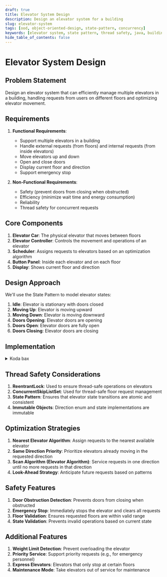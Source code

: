 ```yaml
---
draft: true
title: Elevator System Design
description: Design an elevator system for a building
slug: elevator-system
tags: [ood, object-oriented-design, state-pattern, concurrency]
keywords: [elevator system, state pattern, thread safety, java, building management]
hide_table_of_contents: false
---
```


# Elevator System Design

## Problem Statement

Design an elevator system that can efficiently manage multiple elevators in a building, handling requests from users on different floors and optimizing elevator movement.

## Requirements

1. **Functional Requirements**:
   - Support multiple elevators in a building
   - Handle external requests (from floors) and internal requests (from inside elevators)
   - Move elevators up and down
   - Open and close doors
   - Display current floor and direction
   - Support emergency stop

2. **Non-Functional Requirements**:
   - Safety (prevent doors from closing when obstructed)
   - Efficiency (minimize wait time and energy consumption)
   - Reliability
   - Thread safety for concurrent requests

## Core Components

1. **Elevator Car**: The physical elevator that moves between floors
2. **Elevator Controller**: Controls the movement and operations of an elevator
3. **Scheduler**: Assigns requests to elevators based on an optimization algorithm
4. **Button Panel**: Inside each elevator and on each floor
5. **Display**: Shows current floor and direction

## Design Approach

We'll use the State Pattern to model elevator states:

1. **Idle**: Elevator is stationary with doors closed
2. **Moving Up**: Elevator is moving upward
3. **Moving Down**: Elevator is moving downward
4. **Doors Opening**: Elevator doors are opening
5. **Doors Open**: Elevator doors are fully open
6. **Doors Closing**: Elevator doors are closing

## Implementation


<details>
<summary>Koda bax</summary>

```java
import java.util.*;
import java.util.concurrent.ConcurrentHashMap;
import java.util.concurrent.ConcurrentSkipListSet;
import java.util.concurrent.locks.Lock;
import java.util.concurrent.locks.ReentrantLock;

// Elevator state interface
interface ElevatorState {
    void handleRequest(Elevator elevator, int floor);
    void move(Elevator elevator);
    void stop(Elevator elevator);
    void openDoors(Elevator elevator);
    void closeDoors(Elevator elevator);
}

// Idle state
class IdleState implements ElevatorState {
    @Override
    public void handleRequest(Elevator elevator, int floor) {
        if (floor > elevator.getCurrentFloor()) {
            elevator.setDirection(Direction.UP);
            elevator.setState(new MovingUpState());
        } else if (floor < elevator.getCurrentFloor()) {
            elevator.setDirection(Direction.DOWN);
            elevator.setState(new MovingDownState());
        } else {
            elevator.openDoors();
        }
    }

    @Override
    public void move(Elevator elevator) {
        // Cannot move in idle state
    }

    @Override
    public void stop(Elevator elevator) {
        // Already stopped
    }

    @Override
    public void openDoors(Elevator elevator) {
        elevator.setState(new DoorsOpeningState());
    }

    @Override
    public void closeDoors(Elevator elevator) {
        // Doors already closed
    }
}

// Moving Up state
class MovingUpState implements ElevatorState {
    @Override
    public void handleRequest(Elevator elevator, int floor) {
        if (floor >= elevator.getCurrentFloor()) {
            elevator.addRequest(floor);
        }
    }

    @Override
    public void move(Elevator elevator) {
        elevator.moveUp();
        if (elevator.shouldStopAtCurrentFloor()) {
            elevator.stop();
        }
    }

    @Override
    public void stop(Elevator elevator) {
        elevator.setState(new IdleState());
        elevator.openDoors();
    }

    @Override
    public void openDoors(Elevator elevator) {
        // Cannot open doors while moving
    }

    @Override
    public void closeDoors(Elevator elevator) {
        // Doors already closed
    }
}

// Moving Down state
class MovingDownState implements ElevatorState {
    @Override
    public void handleRequest(Elevator elevator, int floor) {
        if (floor <= elevator.getCurrentFloor()) {
            elevator.addRequest(floor);
        }
    }

    @Override
    public void move(Elevator elevator) {
        elevator.moveDown();
        if (elevator.shouldStopAtCurrentFloor()) {
            elevator.stop();
        }
    }

    @Override
    public void stop(Elevator elevator) {
        elevator.setState(new IdleState());
        elevator.openDoors();
    }

    @Override
    public void openDoors(Elevator elevator) {
        // Cannot open doors while moving
    }

    @Override
    public void closeDoors(Elevator elevator) {
        // Doors already closed
    }
}

// Doors Opening state
class DoorsOpeningState implements ElevatorState {
    @Override
    public void handleRequest(Elevator elevator, int floor) {
        elevator.addRequest(floor);
    }

    @Override
    public void move(Elevator elevator) {
        // Cannot move while doors are opening
    }

    @Override
    public void stop(Elevator elevator) {
        // Already stopped
    }

    @Override
    public void openDoors(Elevator elevator) {
        // Doors are already opening
    }

    @Override
    public void closeDoors(Elevator elevator) {
        // Cannot close doors while they are opening
    }
    
    // Transition to doors open state after doors finish opening
    public void doorsOpened(Elevator elevator) {
        elevator.setState(new DoorsOpenState());
    }
}

// Doors Open state
class DoorsOpenState implements ElevatorState {
    @Override
    public void handleRequest(Elevator elevator, int floor) {
        elevator.addRequest(floor);
    }

    @Override
    public void move(Elevator elevator) {
        // Cannot move while doors are open
    }

    @Override
    public void stop(Elevator elevator) {
        // Already stopped
    }

    @Override
    public void openDoors(Elevator elevator) {
        // Doors already open
    }

    @Override
    public void closeDoors(Elevator elevator) {
        elevator.setState(new DoorsClosingState());
    }
}

// Doors Closing state
class DoorsClosingState implements ElevatorState {
    @Override
    public void handleRequest(Elevator elevator, int floor) {
        if (floor == elevator.getCurrentFloor()) {
            // Reopen doors if request is for current floor
            elevator.openDoors();
        } else {
            elevator.addRequest(floor);
        }
    }

    @Override
    public void move(Elevator elevator) {
        // Cannot move while doors are closing
    }

    @Override
    public void stop(Elevator elevator) {
        // Already stopped
    }

    @Override
    public void openDoors(Elevator elevator) {
        elevator.setState(new DoorsOpeningState());
    }

    @Override
    public void closeDoors(Elevator elevator) {
        // Doors already closing
    }
    
    // Transition to idle state after doors finish closing
    public void doorsClosed(Elevator elevator) {
        elevator.setState(new IdleState());
        elevator.processNextRequest();
    }
}

// Direction enum
enum Direction {
    UP, DOWN, NONE
}

// Elevator class
class Elevator {
    private final int id;
    private int currentFloor;
    private Direction direction;
    private ElevatorState state;
    private final Set<Integer> upRequests;
    private final Set<Integer> downRequests;
    private final int maxFloor;
    private final Lock lock;
    private boolean doorObstructed;

    public Elevator(int id, int maxFloor) {
        this.id = id;
        this.currentFloor = 1;
        this.direction = Direction.NONE;
        this.state = new IdleState();
        this.upRequests = new ConcurrentSkipListSet<>();
        this.downRequests = new ConcurrentSkipListSet<>(Collections.reverseOrder());
        this.maxFloor = maxFloor;
        this.lock = new ReentrantLock();
        this.doorObstructed = false;
    }

    public int getId() {
        return id;
    }

    public int getCurrentFloor() {
        return currentFloor;
    }

    public Direction getDirection() {
        return direction;
    }

    public void setDirection(Direction direction) {
        this.direction = direction;
    }

    public void setState(ElevatorState state) {
        this.state = state;
    }

    public void addRequest(int floor) {
        if (floor < 1 || floor > maxFloor) {
            throw new IllegalArgumentException("Invalid floor: " + floor);
        }

        if (floor > currentFloor) {
            upRequests.add(floor);
        } else if (floor < currentFloor) {
            downRequests.add(floor);
        }
    }

    public void handleRequest(int floor) {
        lock.lock();
        try {
            state.handleRequest(this, floor);
        } finally {
            lock.unlock();
        }
    }

    public void moveUp() {
        if (currentFloor < maxFloor) {
            currentFloor++;
            System.out.println("Elevator " + id + " moved up to floor " + currentFloor);
        }
    }

    public void moveDown() {
        if (currentFloor > 1) {
            currentFloor--;
            System.out.println("Elevator " + id + " moved down to floor " + currentFloor);
        }
    }

    public void move() {
        lock.lock();
        try {
            state.move(this);
        } finally {
            lock.unlock();
        }
    }

    public void stop() {
        lock.lock();
        try {
            state.stop(this);
            System.out.println("Elevator " + id + " stopped at floor " + currentFloor);
        } finally {
            lock.unlock();
        }
    }

    public void openDoors() {
        lock.lock();
        try {
            state.openDoors(this);
            System.out.println("Elevator " + id + " doors opening at floor " + currentFloor);
            
            // Simulate doors opening
            try {
                Thread.sleep(1000);
            } catch (InterruptedException e) {
                Thread.currentThread().interrupt();
            }
            
            if (state instanceof DoorsOpeningState) {
                ((DoorsOpeningState) state).doorsOpened(this);
                System.out.println("Elevator " + id + " doors open at floor " + currentFloor);
            }
        } finally {
            lock.unlock();
        }
    }

    public void closeDoors() {
        lock.lock();
        try {
            if (doorObstructed) {
                System.out.println("Elevator " + id + " doors obstructed, reopening");
                doorObstructed = false;
                openDoors();
                return;
            }
            
            state.closeDoors(this);
            System.out.println("Elevator " + id + " doors closing at floor " + currentFloor);
            
            // Simulate doors closing
            try {
                Thread.sleep(1000);
            } catch (InterruptedException e) {
                Thread.currentThread().interrupt();
            }
            
            if (state instanceof DoorsClosingState) {
                ((DoorsClosingState) state).doorsClosed(this);
                System.out.println("Elevator " + id + " doors closed at floor " + currentFloor);
            }
        } finally {
            lock.unlock();
        }
    }

    public boolean shouldStopAtCurrentFloor() {
        if (direction == Direction.UP && upRequests.contains(currentFloor)) {
            upRequests.remove(currentFloor);
            return true;
        } else if (direction == Direction.DOWN && downRequests.contains(currentFloor)) {
            downRequests.remove(currentFloor);
            return true;
        }
        return false;
    }

    public void processNextRequest() {
        if (!upRequests.isEmpty() && (direction == Direction.UP || downRequests.isEmpty())) {
            direction = Direction.UP;
            int nextFloor = upRequests.iterator().next();
            handleRequest(nextFloor);
        } else if (!downRequests.isEmpty()) {
            direction = Direction.DOWN;
            int nextFloor = downRequests.iterator().next();
            handleRequest(nextFloor);
        } else {
            direction = Direction.NONE;
        }
    }

    public void simulateDoorObstruction() {
        doorObstructed = true;
    }

    public void emergencyStop() {
        lock.lock();
        try {
            System.out.println("Elevator " + id + " EMERGENCY STOP at floor " + currentFloor);
            state = new IdleState();
            direction = Direction.NONE;
            upRequests.clear();
            downRequests.clear();
        } finally {
            lock.unlock();
        }
    }
}

// Elevator Controller class
class ElevatorController {
    private final List<Elevator> elevators;
    private final int maxFloor;

    public ElevatorController(int elevatorCount, int maxFloor) {
        this.elevators = new ArrayList<>();
        this.maxFloor = maxFloor;
        
        for (int i = 1; i <= elevatorCount; i++) {
            elevators.add(new Elevator(i, maxFloor));
        }
    }

    public void requestElevator(int floor, Direction direction) {
        if (floor < 1 || floor > maxFloor) {
            throw new IllegalArgumentException("Invalid floor: " + floor);
        }

        // Find the best elevator to handle this request
        Elevator bestElevator = findBestElevator(floor, direction);
        bestElevator.handleRequest(floor);
    }

    public void requestFloor(int elevatorId, int floor) {
        if (elevatorId < 1 || elevatorId > elevators.size()) {
            throw new IllegalArgumentException("Invalid elevator ID: " + elevatorId);
        }
        
        if (floor < 1 || floor > maxFloor) {
            throw new IllegalArgumentException("Invalid floor: " + floor);
        }

        Elevator elevator = elevators.get(elevatorId - 1);
        elevator.handleRequest(floor);
    }

    private Elevator findBestElevator(int floor, Direction direction) {
        // Simple algorithm: find the closest idle elevator or one moving in the same direction
        Elevator bestElevator = null;
        int minDistance = Integer.MAX_VALUE;

        for (Elevator elevator : elevators) {
            if (elevator.getDirection() == Direction.NONE) {
                // Idle elevator
                int distance = Math.abs(elevator.getCurrentFloor() - floor);
                if (distance < minDistance) {
                    minDistance = distance;
                    bestElevator = elevator;
                }
            } else if (elevator.getDirection() == direction) {
                // Elevator moving in the same direction
                if ((direction == Direction.UP && elevator.getCurrentFloor() < floor) ||
                    (direction == Direction.DOWN && elevator.getCurrentFloor() > floor)) {
                    int distance = Math.abs(elevator.getCurrentFloor() - floor);
                    if (distance < minDistance) {
                        minDistance = distance;
                        bestElevator = elevator;
                    }
                }
            }
        }

        // If no suitable elevator found, just pick the first one
        if (bestElevator == null) {
            bestElevator = elevators.get(0);
        }

        return bestElevator;
    }

    public void step() {
        // Simulate one time step for all elevators
        for (Elevator elevator : elevators) {
            if (elevator.getDirection() != Direction.NONE) {
                elevator.move();
            }
        }
    }
}

// Example usage
public class ElevatorSystemDemo {
    public static void main(String[] args) {
        // Create a controller with 3 elevators and 10 floors
        ElevatorController controller = new ElevatorController(3, 10);
        
        // Request elevators from different floors
        controller.requestElevator(5, Direction.UP);
        controller.requestElevator(3, Direction.DOWN);
        
        // Simulate time steps
        for (int i = 0; i < 10; i++) {
            controller.step();
            try {
                Thread.sleep(1000);
            } catch (InterruptedException e) {
                Thread.currentThread().interrupt();
            }
        }
        
        // Request a specific floor from inside an elevator
        controller.requestFloor(1, 8);
        
        // Simulate more time steps
        for (int i = 0; i < 10; i++) {
            controller.step();
            try {
                Thread.sleep(1000);
            } catch (InterruptedException e) {
                Thread.currentThread().interrupt();
            }
        }
    }
}
```
</details>

## Thread Safety Considerations

1. **ReentrantLock**: Used to ensure thread-safe operations on elevators
2. **ConcurrentSkipListSet**: Used for thread-safe floor request management
3. **State Pattern**: Ensures that elevator state transitions are atomic and consistent
4. **Immutable Objects**: Direction enum and state implementations are immutable

## Optimization Strategies

1. **Nearest Elevator Algorithm**: Assign requests to the nearest available elevator
2. **Same Direction Priority**: Prioritize elevators already moving in the requested direction
3. **Scan Algorithm (Elevator Algorithm)**: Service requests in one direction until no more requests in that direction
4. **Look-Ahead Strategy**: Anticipate future requests based on patterns

## Safety Features

1. **Door Obstruction Detection**: Prevents doors from closing when obstructed
2. **Emergency Stop**: Immediately stops the elevator and clears all requests
3. **Floor Validation**: Ensures requested floors are within valid range
4. **State Validation**: Prevents invalid operations based on current state

## Additional Features

1. **Weight Limit Detection**: Prevent overloading the elevator
2. **Priority Service**: Support priority requests (e.g., for emergency personnel)
3. **Express Elevators**: Elevators that only stop at certain floors
4. **Maintenance Mode**: Take elevators out of service for maintenance
